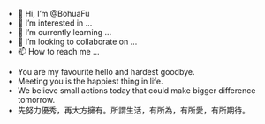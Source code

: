 - 👋 Hi, I’m @BohuaFu
- 👀 I’m interested in ...
- 🌱 I’m currently learning ...
- 💞️ I’m looking to collaborate on ...
- 📫 How to reach me ...

<!---
BohuaFu/BohuaFu is a ✨ special ✨ repository because its `README.md` (this file) appears on your GitHub profile.
You can click the Preview link to take a look at your changes.
--->



- You are my favourite hello and hardest goodbye. 
- Meeting you is the happiest thing in life.
- We believe small actions today that could make bigger difference tomorrow.
- 先努力優秀，再大方擁有。所謂生活，有所為，有所愛，有所期待。

